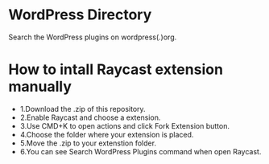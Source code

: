 # WordPress Directory

Search the WordPress plugins on wordpress(.)org.

# How to intall Raycast extension manually

- 1.Download the .zip of this repository.
- 2.Enable Raycast and choose a extension.
- 3.Use CMD+K to open actions and click Fork Extension button.
- 4.Choose the folder where your extension is placed.
- 5.Move the .zip to your extenstion folder.
- 6.You can see Search WordPress Plugins command when open Raycast.

